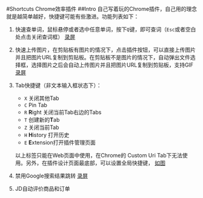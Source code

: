 #Shortcuts Chrome效率插件
##Intro
自己写着玩的Chrome插件，自己用的理念就是越简单越好，快捷键可能有些激进。功能列表如下：

1. 快速查单词，鼠标悬停或者选中任意单词，按下`Q`键，即可查词（`Esc`或者空白处点击关闭查词框）
[录屏](https://ooo.0o0.ooo/2017/01/25/58889f8f059f1.jpg)

2. 快速上传图片，在剪贴板有图片的情况下，点击插件按钮，可以直接上传图片并且把图片URL复制到剪贴板。在剪贴板不是图片的情况下，自动弹出文件选择框，选择图片之后会自动上传图片并且把图片URL复制到剪贴板，支持GIF
[录屏](https://ooo.0o0.ooo/2017/01/25/5888a7272bb5b.jpg)

3. Tab快捷键（非文本输入框状态下）：
      - `X` 关闭其他Tab
      - `C` Pin Tab
      - `R` **R**ight 关闭当前Tab右边的Tabs
      - `T` 创建新的**T**ab
      - `Z` 关闭当前Tab
      - `H` **H**istory 打开历史
      - `E` **E**xtension打开插件管理页面
    
    以上标签只能在Web页面中使用，在Chrome的 Custom Uri Tab下无法使用。另外，在插件设计页面最底部，可以设置全局快捷键， 
[如图](https://ooo.0o0.ooo/2017/01/25/5888a57e25d0a.jpg)

4. 禁用Google搜索结果跳转
[录屏](https://ooo.0o0.ooo/2017/01/25/5888a7a5ca050.jpg)

5. JD自动评价商品和订单

  
  
  
 
